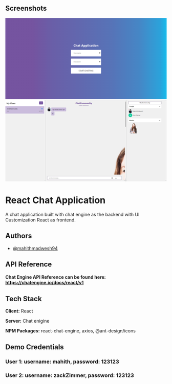 
## Screenshots

![App Login Screenshot](https://github.com/mahithmadwesh94/react-chat-app/blob/master/screenshots/ChatApp.png "Chat Login")
![App Screenshot](https://github.com/mahithmadwesh94/react-chat-app/blob/master/screenshots/ChatApp2.png "Chat")


# React Chat Application

A chat application built with chat engine as the backend with UI Customization React as frontend. 


## Authors

- [@mahithmadwesh94](https://github.com/mahithmadwesh94)


## API Reference

#### Chat Engine API Reference can be found here: https://chatengine.io/docs/react/v1


## Tech Stack

**Client:** React

**Server:** Chat enigine

**NPM Packages:** react-chat-engine, axios, @ant-design/icons


## Demo Credentials

### User 1:  username: mahith, password: 123123
### User 2:  username: zackZimmer, password: 123123
 

